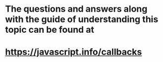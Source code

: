 # The questions and answers along with the guide of understanding this topic can be found at

# https://javascript.info/callbacks
